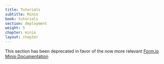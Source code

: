 ```yaml
---
title: Tutorials
subtitle: Minio
book: tutorials
section: deployment
weight: 5
chapter: minio
layout: chapter
---
```

This section has been deprecated in favor of the now more relevant [Form.io Minio Documentation](/integrations/filestorage/#minio)